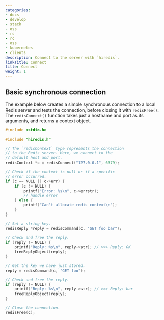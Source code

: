 ```yaml
---
categories:
- docs
- develop
- stack
- oss
- rs
- rc
- oss
- kubernetes
- clients
description: Connect to the server with `hiredis`.
linkTitle: Connect
title: Connect
weight: 1
---
```


## Basic synchronous connection

The example below creates a simple synchronous connection to a local
Redis server and tests the connection, before closing it with
`redisFree()`. The `redisConnect()` function takes just a hostname
and port as its arguments, and returns a context object.

```c
#include <stdio.h>

#include "hiredis.h"

// The `redisContext` type represents the connection
// to the Redis server. Here, we connect to the
// default host and port.
redisContext *c = redisConnect("127.0.0.1", 6379);

// Check if the context is null or if a specific
// error occurred.
if (c == NULL || c->err) {
    if (c != NULL) {
        printf("Error: %s\n", c->errstr);
        // handle error
    } else {
        printf("Can't allocate redis context\n");
    }
}

// Set a string key.
redisReply *reply = redisCommand(c, "SET foo bar");

// Check and free the reply.
if (reply != NULL) {
    printf("Reply: %s\n", reply->str); // >>> Reply: OK
    freeReplyObject(reply);
}

// Get the key we have just stored.
reply = redisCommand(c, "GET foo");

// Check and free the reply.
if (reply != NULL) {
    printf("Reply: %s\n", reply->str); // >>> Reply: bar
    freeReplyObject(reply);
}

// Close the connection.
redisFree(c);
```


